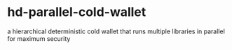 # hd-parallel-cold-wallet
a hierarchical deterministic cold wallet that runs multiple libraries in parallel for maximum security
